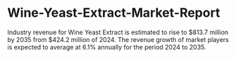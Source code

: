 # Wine-Yeast-Extract-Market-Report
Industry revenue for Wine Yeast Extract is estimated to rise to $813.7 million by 2035 from $424.2 million of 2024. The revenue growth of market players is expected to average at 6.1% annually for the period 2024 to 2035.
